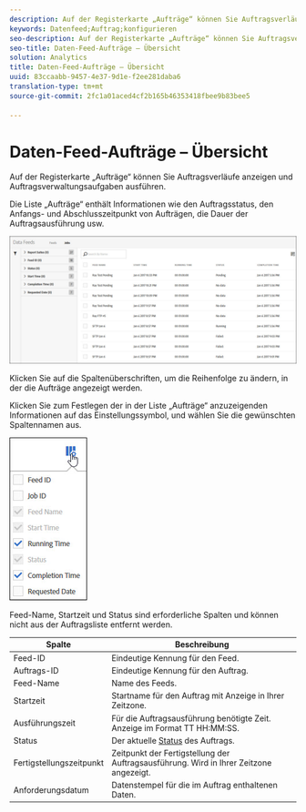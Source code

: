```yaml
---
description: Auf der Registerkarte „Aufträge“ können Sie Auftragsverläufe anzeigen und Auftragsverwaltungsaufgaben ausführen.
keywords: Datenfeed;Auftrag;konfigurieren
seo-description: Auf der Registerkarte „Aufträge“ können Sie Auftragsverläufe anzeigen und Auftragsverwaltungsaufgaben ausführen.
seo-title: Daten-Feed-Aufträge – Übersicht
solution: Analytics
title: Daten-Feed-Aufträge – Übersicht
uuid: 83ccaabb-9457-4e37-9d1e-f2ee281daba6
translation-type: tm+mt
source-git-commit: 2fc1a01aced4cf2b165b46353418fbee9b83bee5

---
```



# Daten-Feed-Aufträge – Übersicht

Auf der Registerkarte „Aufträge“ können Sie Auftragsverläufe anzeigen und Auftragsverwaltungsaufgaben ausführen.

Die Liste „Aufträge“ enthält Informationen wie den Auftragsstatus, den Anfangs- und Abschlusszeitpunkt von Aufträgen, die Dauer der Auftragsausführung usw.

![](assets/jobs.jpg)

Klicken Sie auf die Spaltenüberschriften, um die Reihenfolge zu ändern, in der die Aufträge angezeigt werden.

Klicken Sie zum Festlegen der in der Liste „Aufträge“ anzuzeigenden Informationen auf das Einstellungssymbol, und wählen Sie die gewünschten Spaltennamen aus.

![](assets/job-cols.jpg)

Feed-Name, Startzeit und Status sind erforderliche Spalten und können nicht aus der Auftragsliste entfernt werden.

| Spalte | Beschreibung |
|---|---|
| Feed-ID | Eindeutige Kennung für den Feed. |
| Auftrags-ID | Eindeutige Kennung für den Auftrag. |
| Feed-Name | Name des Feeds. |
| Startzeit | Startname für den Auftrag mit Anzeige in Ihrer Zeitzone. |
| Ausführungszeit | Für die Auftragsausführung benötigte Zeit. Anzeige im Format TT HH:MM:SS. |
| Status | Der aktuelle [Status](/help/export/analytics-data-feed/c-df-jobs/r-job-status.md) des Auftrags. |
| Fertigstellungszeitpunkt | Zeitpunkt der Fertigstellung der Auftragsausführung. Wird in Ihrer Zeitzone angezeigt. |
| Anforderungsdatum | Datenstempel für die im Auftrag enthaltenen Daten. |

